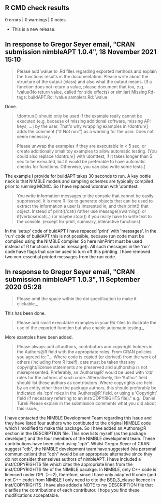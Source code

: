 ## R CMD check results

0 errors | 0 warnings | 0 notes

* This is a new release.

## In response to Gregor Seyer email, "CRAN submission nimbleAPT 1.0.4", 18 November 2021 15:10

> Please add \value to .Rd files regarding exported methods and explain
> the functions results in the documentation. Please write about the
> structure of the output (class) and also what the output means. (If a
> function does not return a value, please document that too, e.g.
> \value{No return value, called for side effects} or similar)
> Missing Rd-tags:
>       buildAPT.Rd: \value
>       samplers.Rd: \value

Done.

> \dontrun{} should only be used if the example really cannot be executed
> (e.g. because of missing additional software, missing API keys, ...) by
> the user. That's why wrapping examples in \dontrun{} adds the comment
> ("# Not run:") as a warning for the user.
> Does not seem necessary.
>
> Please unwrap the examples if they are executable in < 5 sec, or create
> additionally small toy examples to allow automatic testing.
> (You could also replace \dontrun{} with \donttest, if it takes longer
> than 5 sec to be executed, but it would be preferable to have automatic
> checks for functions. Otherwise, you can also write some tests.)

The example I provide for buildAPT takes 30 seconds to run. A key bottle neck is that NIMBLE models and sampling schemes are typically compiled prior to running MCMC.
So I have replaced \dontrun with \donttest.


> You write information messages to the console that cannot be easily suppressed.
> It is more R like to generate objects that can be used to extract the
> information a user is interested in, and then print() that object.
> Instead of print()/cat() rather use message()/warning()  or
> if(verbose)cat(..) (or maybe stop()) if you really have to write text to the console.
> (except for print, summary, interactive functions)

In the 'setup' code of buidAPT I have repaced 'print' with 'messages'.
In the 'run' code of buildAPT this is not possible, because run code must be compiled using the NIMBLE compiler.
So here nimPrint must be used instead of R functions such as message().
All such messages in the 'run' code have flags that can be used to turn off this printing.
I have removed two non-essential printed messages from the run code.


## In response to Gregor Seyer email, "CRAN submission nimbleAPT 1.0.3", 11 September 2020 05:28

> Please omit the space within the doi specification to make it clickable._

This has been done.

> Please add small executable examples in your Rd-files to illustrate the
> use of the exported function but also enable automatic testing._

More examples have been added.


> Please always add all authors, contributors and copyright holders in the
> Authors@R field with the appropriate roles.
>  From CRAN policies you agreed to:
> "... Where code is copied (or derived) from the work of others
> (including from R itself), care must be taken that any copyright/license
> statements are preserved and authorship is not misrepresented.
> Preferably, an ‘Authors@R’ would be used with ‘ctb’ roles for the
> authors of such code. Alternatively, the ‘Author’ field should list
> these authors as contributors.
> Where copyrights are held by an entity other than the package authors,
> this should preferably be indicated via ‘cph’ roles in the ‘Authors@R’
> field, or using a ‘Copyright’ field (if necessary referring to an
> inst/COPYRIGHTS file)."
> e.g.: Daniel Turek
> Please explain in the submission comments what you did about this issue._

I have contacted the NIMBLE Development Team regarding this issue and they have listed four authors who contibuted to the original NIMBLE code which I modified to make this package.
So I have added an Authors@R section in the DESCRIPTION file.
This now lists myself (as the package developer) and the four members of the NIMBLE development team.
These contributions have been cited using "cph". Whilst Gregor Seyer of CRAN suggest "ctb", the NIMBLE development team have suggested (via personal communication) that "cph" would be an appropriate alternative since they do not consider themselves authors of nimbleAPT.
I have included a inst/COPYRIGHTS file which cites the appropriate lines from the inst/COPYRIGHTS file of the NIMBLE pacakge.
In NIMBLE, only C++ code is licenced under GPL (>=2), therefore, since I have only adapted R code (and not C++ code) from NIMBLE I only need to cite the BSD_3_clause licence in inst/COPYRIGHTS.
I have also added a NOTE to my DESCRIPTION file that clarifies the contributions of each contributor.
I hope you find these modifications accepatable.
